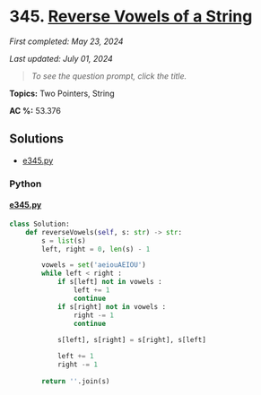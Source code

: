 # 345. [Reverse Vowels of a String](<https://leetcode.com/problems/reverse-vowels-of-a-string>)

*First completed: May 23, 2024*

*Last updated: July 01, 2024*


> *To see the question prompt, click the title.*

**Topics:** Two Pointers, String

**AC %:** 53.376


## Solutions

- [e345.py](<../my-submissions/e345.py>)
### Python
#### [e345.py](<../my-submissions/e345.py>)
```Python
class Solution:
    def reverseVowels(self, s: str) -> str:
        s = list(s)
        left, right = 0, len(s) - 1

        vowels = set('aeiouAEIOU')
        while left < right :
            if s[left] not in vowels :
                left += 1
                continue
            if s[right] not in vowels :
                right -= 1
                continue
            
            s[left], s[right] = s[right], s[left]

            left += 1
            right -= 1
            
        return ''.join(s)

            
```

